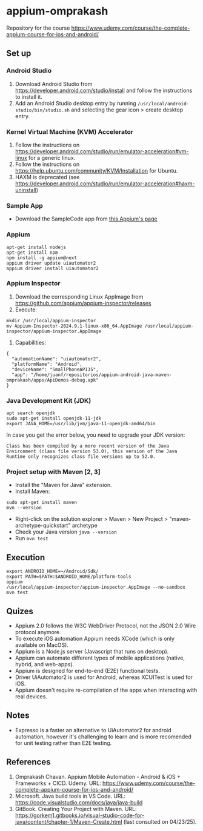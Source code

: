# appium-omprakash
Repository for the course https://www.udemy.com/course/the-complete-appium-course-for-ios-and-android/

## Set up

### Android Studio
1. Download Android Studio from https://developer.android.com/studio/install and follow the instructions to install it.
1. Add an Android Studio desktop entry by running `/usr/local/android-studio/bin/studio.sh` and selecting the gear icon > create desktop entry. 

### Kernel Virtual Machine (KVM) Accelerator
1. Follow the instructions on https://developer.android.com/studio/run/emulator-acceleration#vm-linux for a generic linux.
1. Follow the instructions on https://help.ubuntu.com/community/KVM/Installation for Ubuntu.
1. HAXM is deprecated (see https://developer.android.com/studio/run/emulator-acceleration#haxm-uninstall)

### Sample App
* Download the SampleCode app from [this Appium's page](https://github.com/appium/appium/blob/master/packages/appium/sample-code/apps/ApiDemos-debug.apk)

### Appium
```
apt-get install nodejs
apt-get install npm
npm install -g appium@next
appium driver update uiautomator2
appium driver install uiautomator2
```

### Appium Inspector
1. Download the corresponding Linux AppImage from https://github.com/appium/appium-inspector/releases
1. Execute:
```
mkdir /usr/local/appium-inspector
mv Appium-Inspector-2024.9.1-linux-x86_64.AppImage /usr/local/appium-inspector/appium-inspector.AppImage
```
1. Capabilities:
```
{
  "automationName": "uiautomator2",
  "platformName": "Android",
  "deviceName": "SmallPhoneAPI35",
  "app": "/home/juanf/repositorios/appium-android-java-maven-omprakash/apps/ApiDemos-debug.apk"
}
```

### Java Development Kit (JDK)
```
apt search openjdk
sudo apt-get install openjdk-11-jdk
export JAVA_HOME=/usr/lib/jvm/java-11-openjdk-amd64/bin
```

In case you get the error below, you need to upgrade your JDK version:
```
Class has been compiled by a more recent version of the Java Environment (class file version 53.0), this version of the Java Runtime only recognizes class file versions up to 52.0.
```

### Project setup with Maven [2, 3]
* Install the "Maven for Java" extension.
* Install Maven:
```
sudo apt-get install maven
mvn --version
```
* Right-click on the solution explorer > Maven > New Project > "maven-archetype-quickstart" archetype
* Check your Java version `java --version`
* Run `mvn test`

## Execution
```
export ANDROID_HOME=~/Android/Sdk/
export PATH=$PATH:$ANDROID_HOME/platform-tools
appium
/usr/local/appium-inspector/appium-inspector.AppImage --no-sandbox
mvn test
```

## Quizes
* Appium 2.0 follows the W3C WebDriver Protocol, not the JSON 2.0 Wire protocol anymore.
* To execute iOS automation Appium needs XCode (which is only available on MacOS).
* Appium is a Node.js server (Javascript that runs on desktop).
* Appium can automate different types of mobile applications (native, hybrid, and web-apps).
* Appium is designed for end-to-end (E2E) functional tests.
* Driver UiAutomator2 is used for Android, whereas XCUITest is used for iOS.
* Appium doesn't require re-compilation of the apps when interacting with real devices.

## Notes
* Expresso is a faster an alternative to UiAutomator2 for android automation, however it's challenging to learn and is more recomended for unit testing rather than E2E testing.

## References
1. Omprakash Chavan. Appium Mobile Automation - Android & iOS + Frameworks + CICD. Udemy. URL: https://www.udemy.com/course/the-complete-appium-course-for-ios-and-android/
2. Microsoft. Java build tools in VS Code. URL: https://code.visualstudio.com/docs/java/java-build
3. GitBook. Creating Your Project with Maven. URL: https://gorkem1.gitbooks.io/visual-studio-code-for-java/content/chapter-1/Maven-Create.html (last consulted on 04/23/25).